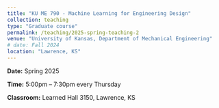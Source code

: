 ```yaml
---
title: "KU ME 790 - Machine Learning for Engineering Design"
collection: teaching
type: "Graduate course"
permalink: /teaching/2025-spring-teaching-2
venue: "University of Kansas, Department of Mechanical Engineering"
# date: Fall 2024
location: "Lawrence, KS"
---
```


<!-- **Course description:** This course is to provide mechanical engineering students with a view of optimization as a tool for decision making when solving engineering problems. Students will be given a fundamental introduction to optimization techniques and an opportunity to learn how to model design and manufacturing problems and solve them using computer-based numerical optimization techniques. The course is taught by lectures along with homework assignments, exams, and a final project. Students will be encouraged to relate course projects to their research. -->

**Date:** Spring 2025

**Time:** 5:00pm – 7:30pm every Thursday

**Classroom:** Learned Hall 3150, Lawrence, KS
